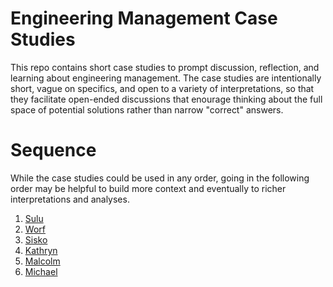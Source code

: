 # Engineering Management Case Studies
This repo contains short case studies to prompt discussion, reflection, and learning about engineering management. The case studies are intentionally short, vague on specifics, and open to a variety of interpretations, so that they facilitate open-ended discussions that enourage thinking about the full space of potential solutions rather than narrow "correct" answers.

# Sequence
While the case studies could be used in any order, going in the following order may be helpful to build more context and eventually to richer interpretations and analyses.
1. [Sulu](1-sulu.md)
2. [Worf](2-worf.md)
3. [Sisko](3-sisko.md)
4. [Kathryn](4-kathryn.md)
5. [Malcolm](5-malcolm.md)
6. [Michael](6-michael.md)
